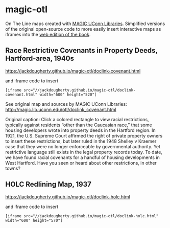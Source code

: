# magic-otl
On The Line maps created with [MAGIC UConn Libraries](http://magic.lib.uconn.edu). Simplified versions of the original open-source code to more easily insert interactive maps as iframes into the [web edition of the book](http://ontheline.trincoll.edu).

## Race Restrictive Covenants in Property Deeds, Hartford-area, 1940s
https://jackdougherty.github.io/magic-otl/doclink-covenant.html

and iframe code to insert
```
[iframe src="//jackdougherty.github.io/magic-otl/doclink-covenant.html" width="600" height="520"]
```
See original map and sources by MAGIC UConn Libraries: http://magic.lib.uconn.edu/otl/doclink_covenant.html

Original caption: Click a colored rectangle to view racial restrictions, typically against residents “other than the Caucasian race,” that some housing developers wrote into property deeds in the Hartford region. In 1921, the U.S. Supreme Court affirmed the right of private property owners to insert these restrictions, but later ruled in the 1948 Shelley v Kraemer case that they were no longer enforceable by governmental authority. Yet restrictive language still exists in the legal property records today. To date, we have found racial covenants for a handful of housing developments in West Hartford. Have you seen or heard about other restrictions, in other towns?

## HOLC Redlining Map, 1937
https://jackdougherty.github.io/magic-otl/doclink-holc.html

and iframe code to insert
```
[iframe src="//jackdougherty.github.io/magic-otl/doclink-holc.html" width="600" height="570"]
```
